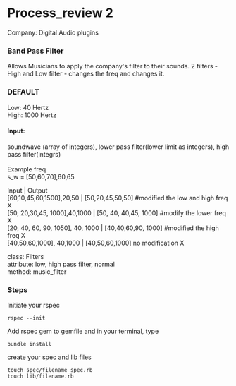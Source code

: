 # Process_review 2 
Company: Digital Audio plugins

### Band Pass Filter
Allows Musicians to apply the company's filter to their sounds. 
2 filters - High and Low filter - changes the freq and changes it.

### DEFAULT
Low: 40 Hertz<br>
High: 1000 Hertz<br>

#### Input: 
soundwave (array of integers), lower pass filter(lower limit as integers), high pass filter(integrs) <br>
<br>
Example
        freq <br>
s_w = [50,60,70],60,65<br>

Input                                  |          Output <br>
[60,10,45,60,1500],20,50               | [50,20,45,50,50] #modified the low and high freq  X <br>
[50, 20,30,45, 1000],40,1000           |  [50, 40, 40,45, 1000]    #modify the lower freq X  <br>
[20, 40, 60, 90, 1050], 40, 1000       | [40,40,60,90, 1000]     #modified the high freq  X  <br>
[40,50,60,1000], 40,1000               |  [40,50,60,1000] no modification  X <br>

class: Filters <br>
attribute: low, high pass filter, normal<br>
method: music_filter<br>

### Steps
Initiate your rspec
```
rspec --init
```
Add rspec gem to gemfile and in your terminal, type
```
bundle install
```
create your spec and lib files
```
touch spec/filename_spec.rb
touch lib/filename.rb
```